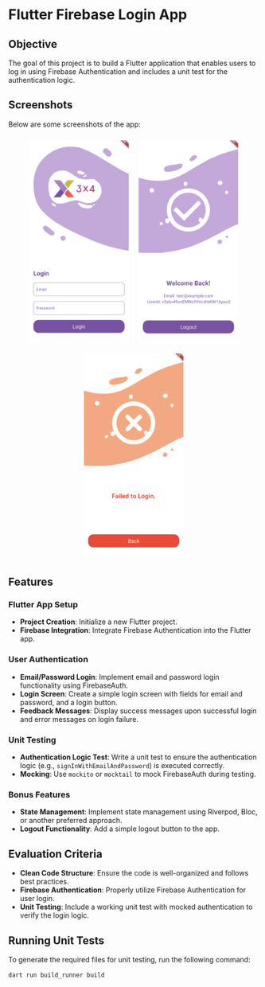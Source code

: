 # Flutter Firebase Login App

## Objective

The goal of this project is to build a Flutter application that enables users to log in using Firebase Authentication and includes a unit test for the authentication logic.

## Screenshots

Below are some screenshots of the app:

<p align="center" style="display: flex; flex-wrap: wrap; justify-content: center;">
    <img src="screenshots/login_screenshot.png" alt="Login Screen" width="200" style="margin: 10px;"/>
    <img src="screenshots/success_screenshot.png" alt="Home Screen" width="200" style="margin: 10px;"/>
    <img src="screenshots/failure_screenshot.png" alt="Profile Screen" width="200" style="margin: 10px;"/>
</p>

## Features

### Flutter App Setup

- **Project Creation**: Initialize a new Flutter project.
- **Firebase Integration**: Integrate Firebase Authentication into the Flutter app.

### User Authentication

- **Email/Password Login**: Implement email and password login functionality using FirebaseAuth.
- **Login Screen**: Create a simple login screen with fields for email and password, and a login button.
- **Feedback Messages**: Display success messages upon successful login and error messages on login failure.

### Unit Testing

- **Authentication Logic Test**: Write a unit test to ensure the authentication logic (e.g., `signInWithEmailAndPassword`) is executed correctly.
- **Mocking**: Use `mockito` or `mocktail` to mock FirebaseAuth during testing.

### Bonus Features

- **State Management**: Implement state management using Riverpod, Bloc, or another preferred approach.
- **Logout Functionality**: Add a simple logout button to the app.

## Evaluation Criteria

- **Clean Code Structure**: Ensure the code is well-organized and follows best practices.
- **Firebase Authentication**: Properly utilize Firebase Authentication for user login.
- **Unit Testing**: Include a working unit test with mocked authentication to verify the login logic.


## Running Unit Tests

To generate the required files for unit testing, run the following command:

```sh
dart run build_runner build
```
